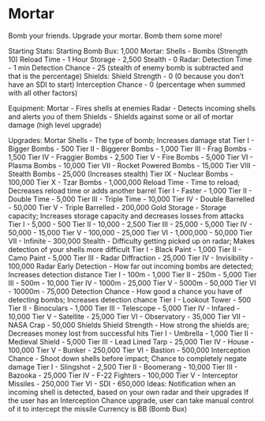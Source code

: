 # Mortar
Bomb your friends. Upgrade your mortar. Bomb them some more!

Starting Stats:
Starting Bomb Bux: 1,000
Mortar:
Shells - Bombs (Strength 10)
Reload Time - 1 Hour
Storage - 2,500
Stealth - 0
Radar:
Detection Time - 1 min
Detection Chance - 25 (stealth of enemy bomb is subtracted and that is the percentage)
Shields:
Shield Strength - 0 (0 because you don’t have an SDI to start)
Interception Chance - 0 (percentage when summed with all other factors)

Equipment:
Mortar - Fires shells at enemies
Radar - Detects incoming shells and alerts you of them
Shields - Shields against some or all of mortar damage (high level upgrade)

Upgrades:
Mortar
	Shells - The type of bomb; Increases damage stat
		Tier I - Bigger Bombs - 500
		Tier II - Biggerer Bombs - 1,000
		Tier III - Frag Bombs - 1,500
		Tier IV - Fraggier Bombs - 2,500
		Tier V - Fire Bombs - 5,000
		Tier VI - Plasma Bombs - 10,000
		Tier VII - Rocket Powered Bombs - 15,000
		Tier VIII - Stealth Bombs - 25,000  (Increases stealth)
		Tier IX - Nuclear Bombs - 100,000
		Tier X - Tzar Bombs - 1,000,000
	Reload Time - Time to reload; Decreases reload time or adds another barrel
		Tier I - Faster - 1,000
		Tier II - Double Time - 5,000
		Tier III - Triple Time - 10,000
		Tier IV - Double Barrelled - 50,000
		Tier V - Triple Barrelled - 200,000
	Gold Storage - Storage capacity; Increases storage capacity and decreases losses from 
attacks
		Tier I - 5,000 - 500
		Tier II - 10,000 - 2,500
		Tier III - 25,000 - 5,000
		Tier IV - 50,000 - 15,000
		Tier V - 100,000 - 25,000
		Tier VI - 1,000,000 - 50,000
		Tier VII - Infinite - 300,000
	Stealth - Difficulty getting picked up on radar; Makes detection of your shells more difficult
		Tier I - Black Paint - 1,000
		Tier II - Camo Paint - 5,000
		Tier III - Radar Diffraction - 25,000
		Tier IV - Invisibility - 100,000
Radar
	Early Detection - How far out incoming bombs are detected; Increases detection distance
		Tier I - 100m - 1,000
		Tier II - 250m - 5,000
		Tier III - 500m - 10,000
		Tier IV - 1000m - 25,000
		Tier V - 5000m - 50,000
		Tier VI - 10000m - 75,000
	Detection Chance - How good a chance you have of detecting bombs; Increases detection 
chance
		Tier I - Lookout Tower - 500
		Tier II - Binoculars - 1,000
		Tier III - Telescope - 5,000
		Tier IV - Infared - 10,000
		Tier V - Satellite - 25,000
		Tier VI - Observatory - 35,000
		Tier VII - NASA Crap - 50,000
Shields
	Shield Strength - How strong the shields are; Decreases money lost from successful hits
		Tier I - Umbrella - 1,000
		Tier II - Medieval Shield - 5,000
		Tier III - Lead Lined Tarp - 25,000
		Tier IV - House - 100,000
		Tier V - Bunker - 250,000
		Tier VI - Bastion - 500,000
	Interception Chance - Shoot down shells before impact; Chance to completely negate 
damage
		Tier I - Slingshot - 2,500
		Tier II - Boomerang - 10,000
		Tier III - Bazooka - 25,000
		Tier IV - F-22 Fighters - 100,000
		Tier V - Interceptor Missiles - 250,000
		Tier VI - SDI - 650,000
Ideas:
Notification when an incoming shell is detected, based on your own radar and their upgrades
If the user has an Interception Chance upgrade, user can take manual control of it to intercept the missile
Currency is BB (Bomb Bux)
